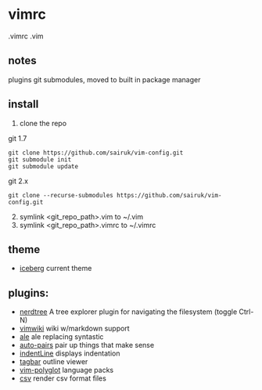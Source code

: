 # vimrc
.vimrc
.vim

## notes
plugins git submodules, moved to built in package manager

## install

1. clone the repo

git 1.7
```
git clone https://github.com/sairuk/vim-config.git
git submodule init
git submodule update
```

git 2.x
```
git clone --recurse-submodules https://github.com/sairuk/vim-config.git
```

2. symlink <git_repo_path>.vim to ~/.vim
3. symlink <git_repo_path>.vimrc to ~/.vimrc

## theme
* [iceberg](https://github.com/cocopon/iceberg.vim) current theme

## plugins:
* [nerdtree](https://github.com/preservim/nerdtree.git) A tree explorer plugin for navigating the filesystem (toggle Ctrl-N)
* [vimwiki](https://github.com/vimwiki/vimwiki.git) wiki w/markdown support
* [ale](https://github.com/dense-analysis/ale.git) ale replacing syntastic
* [auto-pairs](https://github.com/jiangmiao/auto-pairs) pair up things that make sense
* [indentLine](https://github.com/Yggdroot/indentLine) displays indentation
* [tagbar](https://github.com/preservim/tagbar) outline viewer
* [vim-polyglot](https://github.com/sheerun/vim-polyglot) language packs
* [csv](https://github.com/chrisbra/csv.vim) render csv format files 
